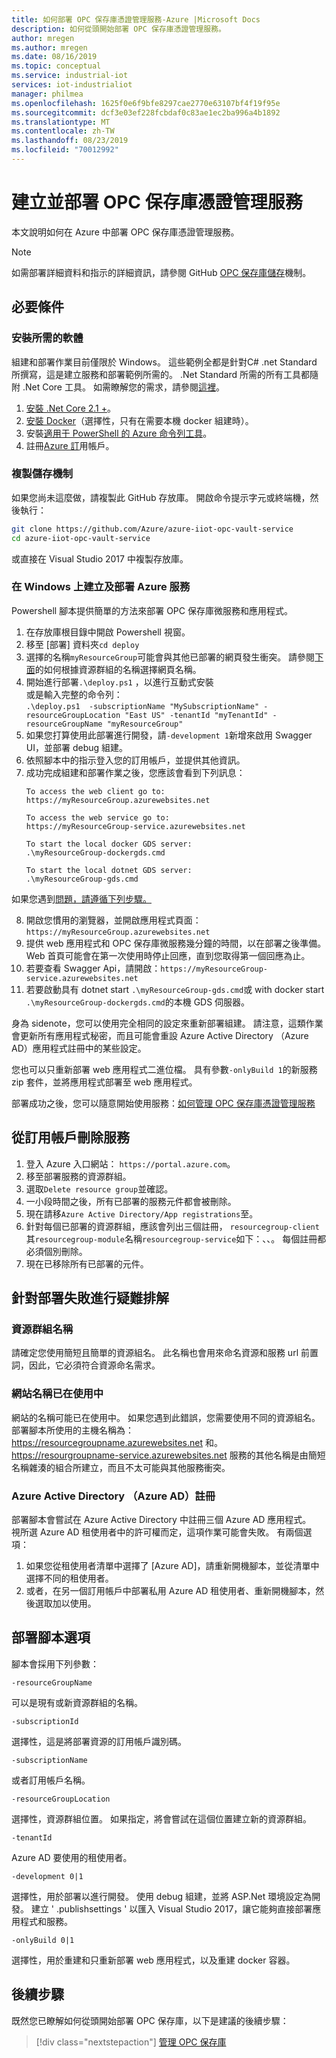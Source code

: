 ```yaml
---
title: 如何部署 OPC 保存庫憑證管理服務-Azure |Microsoft Docs
description: 如何從頭開始部署 OPC 保存庫憑證管理服務。
author: mregen
ms.author: mregen
ms.date: 08/16/2019
ms.topic: conceptual
ms.service: industrial-iot
services: iot-industrialiot
manager: philmea
ms.openlocfilehash: 1625f0e6f9bfe8297cae2770e63107bf4f19f95e
ms.sourcegitcommit: dcf3e03ef228fcbdaf0c83ae1ec2ba996a4b1892
ms.translationtype: MT
ms.contentlocale: zh-TW
ms.lasthandoff: 08/23/2019
ms.locfileid: "70012992"
---
```

# <a name="build-and-deploy-the-opc-vault-certificate-management-service"></a>建立並部署 OPC 保存庫憑證管理服務

本文說明如何在 Azure 中部署 OPC 保存庫憑證管理服務。

> [!NOTE]
> 如需部署詳細資料和指示的詳細資訊，請參閱 GitHub [OPC 保存庫儲存](https://github.com/Azure/azure-iiot-opc-vault-service)機制。

## <a name="prerequisites"></a>必要條件

### <a name="install-required-software"></a>安裝所需的軟體

組建和部署作業目前僅限於 Windows。
這些範例全都是針對C# .net Standard 所撰寫，這是建立服務和部署範例所需的。
.Net Standard 所需的所有工具都隨附 .Net Core 工具。 如需瞭解您的需求，請參閱[這裡](https://docs.microsoft.com/dotnet/articles/core/getting-started)。

1. [安裝 .Net Core 2.1 +][dotnet-install]。
2. [安裝 Docker][docker-url]（選擇性，只有在需要本機 docker 組建時）。
4. 安裝[適用于 PowerShell 的 Azure 命令列工具][powershell-install]。
5. 註冊[Azure 訂][azure-free]用帳戶。

### <a name="clone-the-repository"></a>複製儲存機制

如果您尚未這麼做，請複製此 GitHub 存放庫。  開啟命令提示字元或終端機，然後執行：

```bash
git clone https://github.com/Azure/azure-iiot-opc-vault-service
cd azure-iiot-opc-vault-service 
```

或直接在 Visual Studio 2017 中複製存放庫。

### <a name="build-and-deploy-the-azure-service-on-windows"></a>在 Windows 上建立及部署 Azure 服務

Powershell 腳本提供簡單的方法來部署 OPC 保存庫微服務和應用程式。<br>

1. 在存放庫根目錄中開啟 Powershell 視窗。 
3. 移至 [部署] 資料夾`cd deploy`
3. 選擇的名稱`myResourceGroup`可能會與其他已部署的網頁發生衝突。 請參閱[下面](#website-name-already-in-use)的如何根據資源群組的名稱選擇網頁名稱。
5. 開始進行部署`.\deploy.ps1` ，以進行互動式安裝<br>
或是輸入完整的命令列：  
`.\deploy.ps1  -subscriptionName "MySubscriptionName" -resourceGroupLocation "East US" -tenantId "myTenantId" -resourceGroupName "myResourceGroup"`
7. 如果您打算使用此部署進行開發，請`-development 1`新增來啟用 Swagger UI，並部署 debug 組建。
6. 依照腳本中的指示登入您的訂用帳戶，並提供其他資訊。
9. 成功完成組建和部署作業之後，您應該會看到下列訊息：
   ```
   To access the web client go to:
   https://myResourceGroup.azurewebsites.net

   To access the web service go to:
   https://myResourceGroup-service.azurewebsites.net

   To start the local docker GDS server:
   .\myResourceGroup-dockergds.cmd

   To start the local dotnet GDS server:
   .\myResourceGroup-gds.cmd
   ```

如果您遇到[問題，請遵循下列步驟。](#troubleshooting-deployment-failures)

8. 開啟您慣用的瀏覽器，並開啟應用程式頁面：`https://myResourceGroup.azurewebsites.net`
8. 提供 web 應用程式和 OPC 保存庫微服務幾分鐘的時間，以在部署之後準備。 Web 首頁可能會在第一次使用時停止回應，直到您取得第一個回應為止。
11. 若要查看 Swagger Api，請開啟：`https://myResourceGroup-service.azurewebsites.net`
13. 若要啟動具有 dotnet start `.\myResourceGroup-gds.cmd`或 with docker start `.\myResourceGroup-dockergds.cmd`的本機 GDS 伺服器。

身為 sidenote，您可以使用完全相同的設定來重新部署組建。 請注意，這類作業會更新所有應用程式秘密，而且可能會重設 Azure Active Directory （Azure AD）應用程式註冊中的某些設定。

您也可以只重新部署 web 應用程式二進位檔。 具有參數`-onlyBuild 1`的新服務 zip 套件，並將應用程式部署至 web 應用程式。

部署成功之後，您可以隨意開始使用服務：[如何管理 OPC 保存庫憑證管理服務](howto-opc-vault-manage.md)

## <a name="delete-the-services-from-the-subscription"></a>從訂用帳戶刪除服務

1. 登入 Azure 入口網站： `https://portal.azure.com`。
2. 移至部署服務的資源群組。
3. 選取`Delete resource group`並確認。
4. 一小段時間之後，所有已部署的服務元件都會被刪除。
5. 現在請移`Azure Active Directory/App registrations`至。
6. 針對每個已部署的資源群組，應該會列出三個註冊， `resourcegroup-client`其`resourcegroup-module`名稱`resourcegroup-service`如下：、、。
每個註冊都必須個別刪除。
7. 現在已移除所有已部署的元件。

## <a name="troubleshooting-deployment-failures"></a>針對部署失敗進行疑難排解

### <a name="resource-group-name"></a>資源群組名稱

請確定您使用簡短且簡單的資源組名。  此名稱也會用來命名資源和服務 url 前置詞，因此，它必須符合資源命名需求。  

### <a name="website-name-already-in-use"></a>網站名稱已在使用中

網站的名稱可能已在使用中。  如果您遇到此錯誤，您需要使用不同的資源組名。 部署腳本所使用的主機名稱為： https://resourcegroupname.azurewebsites.net 和。 https://resourgroupname-service.azurewebsites.net
服務的其他名稱是由簡短名稱雜湊的組合所建立，而且不太可能與其他服務衝突。

### <a name="azure-active-directory-azure-ad-registration"></a>Azure Active Directory （Azure AD）註冊 

部署腳本會嘗試在 Azure Active Directory 中註冊三個 Azure AD 應用程式。  
視所選 Azure AD 租使用者中的許可權而定，這項作業可能會失敗。   有兩個選項：

1. 如果您從租使用者清單中選擇了 [Azure AD]，請重新開機腳本，並從清單中選擇不同的租使用者。
2. 或者，在另一個訂用帳戶中部署私用 Azure AD 租使用者、重新開機腳本，然後選取加以使用。

## <a name="deployment-script-options"></a>部署腳本選項

腳本會採用下列參數：


```
-resourceGroupName
```

可以是現有或新資源群組的名稱。

```
-subscriptionId
```


選擇性，這是將部署資源的訂用帳戶識別碼。

```
-subscriptionName
```


或者訂用帳戶名稱。

```
-resourceGroupLocation
```


選擇性，資源群組位置。 如果指定，將會嘗試在這個位置建立新的資源群組。


```
-tenantId
```


Azure AD 要使用的租使用者。 

```
-development 0|1
```

選擇性，用於部署以進行開發。 使用 debug 組建，並將 ASP.Net 環境設定為開發。 建立 ' .publishsettings ' 以匯入 Visual Studio 2017，讓它能夠直接部署應用程式和服務。

```
-onlyBuild 0|1
```

選擇性，用於重建和只重新部署 web 應用程式，以及重建 docker 容器。

[azure-free]:https://azure.microsoft.com/free/
[powershell-install]:https://azure.microsoft.com/downloads/#powershell
[docker-url]: https://www.docker.com/
[dotnet-install]: https://www.microsoft.com/net/learn/get-started

## <a name="next-steps"></a>後續步驟

既然您已瞭解如何從頭開始部署 OPC 保存庫，以下是建議的後續步驟：

> [!div class="nextstepaction"]
> [管理 OPC 保存庫](howto-opc-vault-manage.md)
